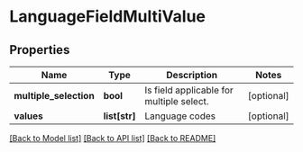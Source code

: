 # LanguageFieldMultiValue

## Properties
Name | Type | Description | Notes
------------ | ------------- | ------------- | -------------
**multiple_selection** | **bool** | Is field applicable for multiple select. | [optional] 
**values** | **list[str]** | Language codes | [optional] 

[[Back to Model list]](../README.md#documentation-for-models) [[Back to API list]](../README.md#documentation-for-api-endpoints) [[Back to README]](../README.md)

